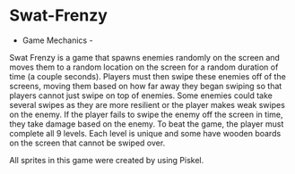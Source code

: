 # Swat-Frenzy

- Game Mechanics -

Swat Frenzy is a game that spawns enemies randomly on the screen and moves them to a random location on the screen for a random duration of time (a couple seconds). Players must then swipe these enemies off of the screens, moving them based on how far away they began swiping so that players cannot just swipe on top of enemies. Some enemies could take several swipes as they are more resilient or the player makes weak swipes on the enemy. If the player fails to swipe the enemy off the screen in time, they take damage based on the enemy. To beat the game, the player must complete all 9 levels. Each level is unique and some have wooden boards on the screen that cannot be swiped over.

All sprites in this game were created by using Piskel.
